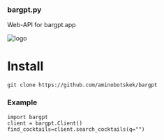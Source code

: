 ### bargpt.py

Web-API for bargpt.app

![logo](https://github.com/aminobotskek/bargpt/assets/94906343/752ea161-f0f0-4549-9007-ca184ac819ac)


# Install
```
git clone https://github.com/aminobotskek/bargpt
```

### Example
```python3
import bargpt
client = bargpt.Client()
find_cocktails=client.search_cocktails(q="")
```
